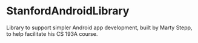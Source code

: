 # StanfordAndroidLibrary
Library to support simpler Android app development, built by Marty Stepp, to help facilitate his CS 193A course.
